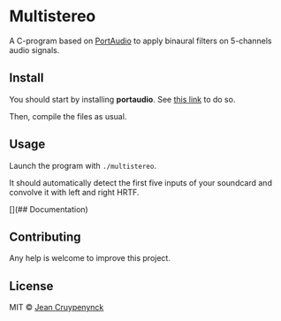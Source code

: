# Multistereo

A C-program based on [PortAudio](http://portaudio.com) to apply binaural filters on 5-channels audio signals.

## Install

You should start by installing **portaudio**. See [this link](http://portaudio.com/download.html) to do so.

Then, compile the files as usual.

## Usage

Launch the program with `./multistereo`.

It should automatically detect the first five inputs of your soundcard and convolve it with left and right HRTF.

[](## Documentation)

## Contributing

Any help is welcome to improve this project.

## License

MIT © [Jean Cruypenynck](nonatomiclabs.com/blog)
